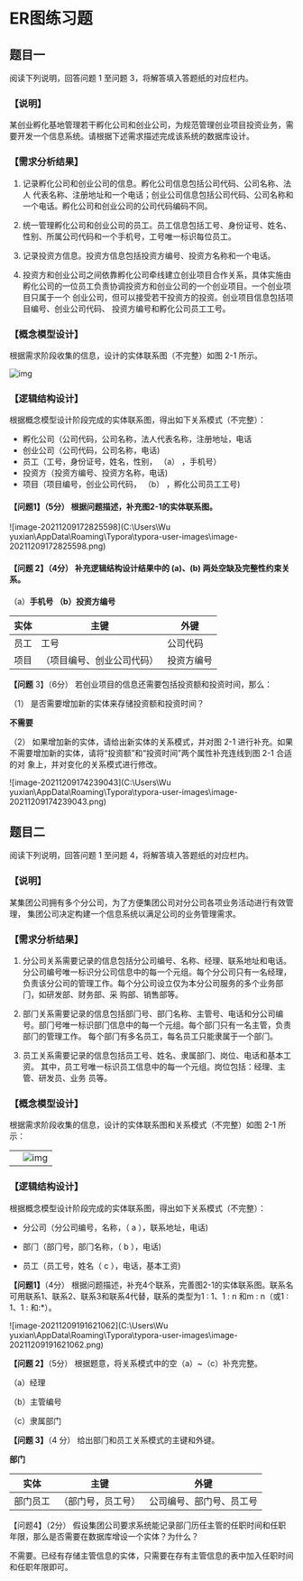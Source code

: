 # ER图练习题

## 题⽬⼀

阅读下列说明，回答问题 1 ⾄问题 3，将解答填⼊答题纸的对应栏内。

### 【说明】

某创业孵化基地管理若⼲孵化公司和创业公司，为规范管理创业项⽬投资业务，需要开发⼀个信息系统。请根据下述需求描述完成该系统的数据库设计。

### 【需求分析结果】

1. 记录孵化公司和创业公司的信息。孵化公司信息包括公司代码、公司名称、法⼈    代表名称、注册地址和⼀个电话；创业公司信息包括公司代码、公司名称和⼀个电话。孵化公司和创业公司的公司代码编码不同。

2. 统⼀管理孵化公司和创业公司的员⼯。员⼯信息包括⼯号、身份证号、姓名、性别、所属公司代码和⼀个⼿机号，⼯号唯⼀标识每位员⼯。

3. 记录投资⽅信息。投资⽅信息包括投资⽅编号、投资⽅名称和⼀个电话。

4. 投资⽅和创业公司之间依靠孵化公司牵线建⽴创业项⽬合作关系，具体实施由孵化公司的⼀位员⼯负责协调投资⽅和创业公司的⼀个创业项⽬。⼀个创业项⽬只属于⼀个   创业公司，但可以接受若⼲投资⽅的投资。创业项⽬信息包括项⽬编号、创业公司代码、 投资⽅编号和孵化公司员⼯⼯号。

### 【概念模型设计】

根据需求阶段收集的信息，设计的实体联系图（不完整）如图 2-1 所示。



![img](file:///C:\Users\WUYUXI~1\AppData\Local\Temp\ksohtml\wps436.tmp.png) 

 

### 【逻辑结构设计】

根据概念模型设计阶段完成的实体联系图，得出如下关系模式（不完整）：

+ 孵化公司（公司代码，公司名称，法⼈代表名称，注册地址，电话
+ 创业公司（公司代码，公司名称，电话)
+ 员⼯（⼯号，身份证号，姓名，性别， （a） ，⼿机号）
+ 投资⽅（投资⽅编号、投资⽅名称，电话)
+ 项⽬（项⽬编号，创业公司代码， （b） ，孵化公司员⼯⼯号)

#### 【问题1】（5分） 根据问题描述，补充图2-1的实体联系图。

![image-20211209172825598](C:\Users\Wu yuxian\AppData\Roaming\Typora\typora-user-images\image-20211209172825598.png)

#### **【问题** **2】（4分） 补充逻辑结构设计结果中的** (a)、(b) **两处空缺及完整性约束关系。**

（a）**手机号 （b）投资方编号**



 

| 实体 | 主键                       | 外键       |
| ---- | -------------------------- | ---------- |
| 员工 | 工号                       | 公司代码   |
| 项目 | （项目编号、创业公司代码） | 投资方编号 |

**【问题** 3】（6分） 若创业项⽬的信息还需要包括投资额和投资时间，那么：

（1） 是否需要增加新的实体来存储投资额和投资时间？

**不需要**

（2） 如果增加新的实体，请给出新实体的关系模式，并对图  2-1  进⾏补充。如果不需要增加新的实体，请将“投资额”和“投资时间”两个属性补充连线到图 2-1 合适的对 象上，并对变化的关系模式进⾏修改。

![image-20211209174239043](C:\Users\Wu yuxian\AppData\Roaming\Typora\typora-user-images\image-20211209174239043.png)

## 题⽬⼆

阅读下列说明，回答问题 1 ⾄问题 4，将解答填⼊答题纸的对应栏内。

### 【说明】

某集团公司拥有多个分公司，为了⽅便集团公司对分公司各项业务活动进⾏有效管理，   集团公司决定构建⼀个信息系统以满⾜公司的业务管理需求。

### 【需求分析结果】

1. 分公司关系需要记录的信息包括分公司编号、名称、经理、联系地址和电话。分公司编号唯⼀标识分公司信息中的每⼀个元组。每个分公司只有⼀名经理，负责该分公司的管理⼯作。每个分公司设⽴仅为本分公司服务的多个业务部⻔，如研发部、财务部、采 购部、销售部等。

2. 部⻔关系需要记录的信息包括部⻔号、部⻔名称、主管号、电话和分公司编号。部⻔号唯⼀标识部⻔信息中的每⼀个元组。每个部⻔只有⼀名主管，负责部⻔的管理⼯作。 每个部⻔有多名员⼯，每名员⼯只能⾪属于⼀个部⻔。

3. 员⼯关系需要记录的信息包括员⼯号、姓名、⾪属部⻔、岗位、电话和基本⼯资。 其中，员⼯号唯⼀标识员⼯信息中的每⼀个元组。岗位包括：经理、主管、研发员、业务 员等。

### 【概念模型设计】

根据需求阶段收集的信息，设计的实体联系图和关系模式（不完整）如图 2-1 所示：



|      |                                                              |
| ---- | ------------------------------------------------------------ |
|      | ![img](file:///C:\Users\WUYUXI~1\AppData\Local\Temp\ksohtml\wps44B.tmp.png) |

 



### 【逻辑结构设计】

根据概念模型设计阶段完成的实体联系图，得出如下关系模式（不完整）： 

+  分公司（分公司编号，名称，（ a ），联系地址，电话)

+ 部⻔（部⻔号，部⻔名称，（ b ），电话) 

+ 员⼯（员⼯号，姓名（ c ），电话，基本⼯资)

**【问题1】**（4分） 根据问题描述，补充4个联系，完善图2-1的实体联系图。联系名可⽤联系1、联系2、联系3和联系4代替，联系的类型为1 : 1、1 : n 和m : n（或1 : 1、1 : 和:*）。

![image-20211209191621062](C:\Users\Wu yuxian\AppData\Roaming\Typora\typora-user-images\image-20211209191621062.png)

**【问题 2】**（5分） 根据题意，将关系模式中的空（a）~（c）补充完整。

（a）经理

（b）主管编号

（c）隶属部门

**【问题 3】**（4 分） 给出部⻔和员⼯关系模式的主键和外键。

**部门**

| 实体     | 主键               | 外键                     |
| -------- | ------------------ | ------------------------ |
| 部门员工 | （部门号，员工号） | 公司编号、部门号、员工号 |

【问题4】（2分） 假设集团公司要求系统能记录部⻔历任主管的任职时间和任职年限，那么是否需要在数据库增设⼀个实体？为什么？

不需要。已经有存储主管信息的实体，只需要在存有主管信息的表中加入任职时间和任职年限即可。






